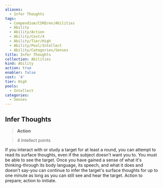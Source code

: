 ```yaml
---
aliases:
  - Infer Thoughts
tags:
  - Compendium/CSRD/en/Abilities
  - Ability
  - Ability/Action
  - Ability/Cost/4
  - Ability/Tier/High
  - Ability/Pool/Intellect
  - Ability/Categories/Senses
title: Infer Thoughts
collection: Abilities
kind: Ability
action: true
enabler: false
cost: '4'
tier: High
pools:
  - Intellect
categories:
  - Senses
---
```

## Infer Thoughts    
>**Action**    
>4 Intellect points  
    
If you interact with or study a target for at least a round, you can attempt to read its surface thoughts, even if the subject doesn't want you to. You must be able to see the target. Once you have gained a sense of what it's thinking-through its body language, its speech, and what it does and doesn't say-you can continue to infer the target's surface thoughts for up to one minute as long as you can still see and hear the target. Action to prepare; action to initiate.